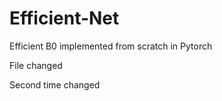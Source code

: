 # Efficient-Net
Efficient B0 implemented from scratch in Pytorch

File changed

Second time changed
